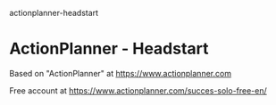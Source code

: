 actionplanner-headstart
# ActionPlanner - Headstart

Based on "ActionPlanner" at https://www.actionplanner.com

Free account at https://www.actionplanner.com/succes-solo-free-en/
